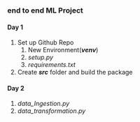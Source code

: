 ### end to end ML Project

#### Day 1 

1. Set up Github Repo
    1. New Environment(_**venv**_)
    2. _setup.py_
    3. _requirements.txt_
 2. Create _**src**_ folder and build the package

#### Day 2
1. _data_Ingestion.py_
2. _data_transformation.py_